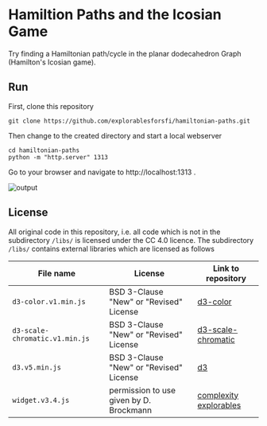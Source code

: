 # Hamiltion Paths and the Icosian Game

Try finding a Hamiltonian path/cycle in the planar dodecahedron Graph (Hamilton's Icosian game).

## Run

First, clone this repository

    git clone https://github.com/explorablesforsfi/hamiltonian-paths.git

Then change to the created directory and start a local webserver

    cd hamiltonian-paths
    python -m "http.server" 1313
    
Go to your browser and navigate to http://localhost:1313 .

![output](https://github.com/explorablesforsfi/hamilton-paths/raw/master/img/example.gif)

## License

All original code in this repository, i.e. all code which is not in the subdirectory `/libs/` is licensed under the CC 4.0 licence. The subdirectory `/libs/` contains external libraries which are licensed as follows

 
| File name                      | License                                 | Link to repository|
|--------------------------------|-----------------------------------------|-------------------|
| `d3-color.v1.min.js`           | BSD 3-Clause "New" or "Revised" License | [d3-color](https://github.com/d3/d3-color)|
| `d3-scale-chromatic.v1.min.js` | BSD 3-Clause "New" or "Revised" License | [d3-scale-chromatic](https://github.com/d3/d3-scale-chromatic)|
| `d3.v5.min.js`                 | BSD 3-Clause "New" or "Revised" License | [d3](https://github.com/d3/d3)|
| `widget.v3.4.js`               | permission to use given by D. Brockmann | [complexity explorables](http://www.complexity-explorables.org) |
